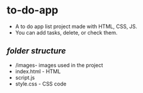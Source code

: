 # to-do-app
* A to do app list project made with HTML, CSS, JS.
* You can add tasks, delete, or check them.

## _folder structure_

* /images- images used in the project
* index.html - HTML
* script.js
* style.css - CSS code
